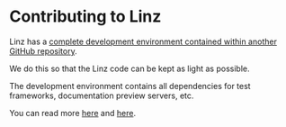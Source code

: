 
# Contributing to Linz

Linz has a [complete development environment contained within another GitHub repository](https://github.com/linzjs/linz-development).

We do this so that the Linz code can be kept as light as possible.

The development environment contains all dependencies for test frameworks, documentation preview servers, etc.

You can read more [here](https://github.com/linzjs/linz-development) and [here](https://linzjs.readthedocs.io/).
